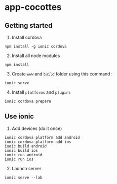 # app-cocottes

## Getting started

1. Install cordova

```
npm install -g ionic cordova
```

2. Install all node modules

```
npm install
```

3. Create ```www``` and ```build``` folder using this command :

```
ionic serve
```

4. Install ```platforms``` and ```plugins```

```
ionic cordova prepare
```


## Use ionic

1. Add devices (do it once)

```
ionic cordova platform add android
ionic cordova platform add ios
ionic build android
ionic build ios
ionic run android
ionic run ios
```

2. Launch server

```
ionic serve --lab
```

